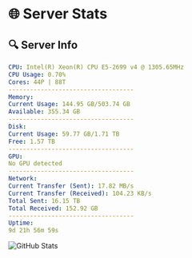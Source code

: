# 🌐 Server Stats
## 🔍 Server Info
```yaml
CPU: Intel(R) Xeon(R) CPU E5-2699 v4 @ 1305.65MHz
CPU Usage: 0.70%
Cores: 44P | 88T
-----------------------------------
Memory:
Current Usage: 144.95 GB/503.74 GB
Available: 355.34 GB
-----------------------------------
Disk:
Current Usage: 59.77 GB/1.71 TB
Free: 1.57 TB
-----------------------------------
GPU:
No GPU detected
-----------------------------------
Network:
Current Transfer (Sent): 17.82 MB/s
Current Transfer (Received): 104.23 KB/s
Total Sent: 16.15 TB
Total Received: 152.92 GB
-----------------------------------
Uptime:
9d 21h 56m 59s
```
![GitHub Stats](https://img.shields.io/badge/Updated-2025-03-17_19:19:48-blue)